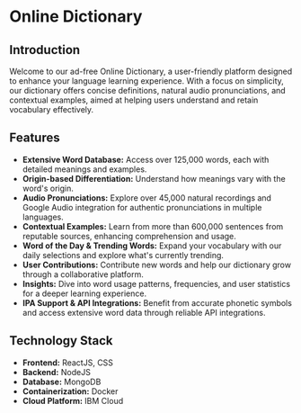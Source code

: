 # Online Dictionary

## Introduction
Welcome to our ad-free Online Dictionary, a user-friendly platform designed to enhance your language learning experience. With a focus on simplicity, our dictionary offers concise definitions, natural audio pronunciations, and contextual examples, aimed at helping users understand and retain vocabulary effectively.

## Features
- **Extensive Word Database:** Access over 125,000 words, each with detailed meanings and examples.
- **Origin-based Differentiation:** Understand how meanings vary with the word's origin.
- **Audio Pronunciations:** Explore over 45,000 natural recordings and Google Audio integration for authentic pronunciations in multiple languages.
- **Contextual Examples:** Learn from more than 600,000 sentences from reputable sources, enhancing comprehension and usage.
- **Word of the Day & Trending Words:** Expand your vocabulary with our daily selections and explore what's currently trending.
- **User Contributions:** Contribute new words and help our dictionary grow through a collaborative platform.
- **Insights:** Dive into word usage patterns, frequencies, and user statistics for a deeper learning experience.
- **IPA Support & API Integrations:** Benefit from accurate phonetic symbols and access extensive word data through reliable API integrations.

## Technology Stack
- **Frontend:** ReactJS, CSS
- **Backend:** NodeJS
- **Database:** MongoDB
- **Containerization:** Docker
- **Cloud Platform:** IBM Cloud
